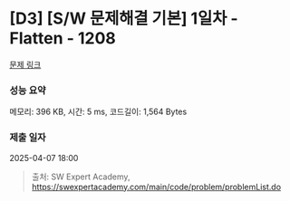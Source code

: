 # [D3] [S/W 문제해결 기본] 1일차 - Flatten - 1208 

[문제 링크](https://swexpertacademy.com/main/code/problem/problemDetail.do?contestProbId=AV139KOaABgCFAYh) 

### 성능 요약

메모리: 396 KB, 시간: 5 ms, 코드길이: 1,564 Bytes

### 제출 일자

2025-04-07 18:00



> 출처: SW Expert Academy, https://swexpertacademy.com/main/code/problem/problemList.do
